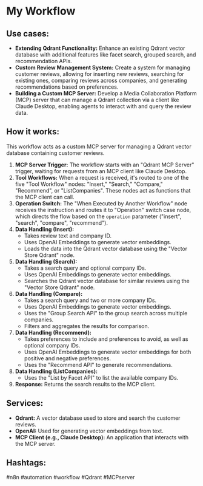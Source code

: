 # My Workflow

## Use cases:

- **Extending Qdrant Functionality:** Enhance an existing Qdrant vector database with additional features like facet search, grouped search, and recommendation APIs.
- **Custom Review Management System:** Create a system for managing customer reviews, allowing for inserting new reviews, searching for existing ones, comparing reviews across companies, and generating recommendations based on preferences.
- **Building a Custom MCP Server:** Develop a Media Collaboration Platform (MCP) server that can manage a Qdrant collection via a client like Claude Desktop, enabling agents to interact with and query the review data.

## How it works:

This workflow acts as a custom MCP server for managing a Qdrant vector database containing customer reviews.

1.  **MCP Server Trigger:** The workflow starts with an "Qdrant MCP Server" trigger, waiting for requests from an MCP client like Claude Desktop.
2.  **Tool Workflows:** When a request is received, it's routed to one of the five "Tool Workflow" nodes: "Insert," "Search," "Compare," "Recommend", or "ListCompanies". These nodes act as functions that the MCP client can call.
3.  **Operation Switch:** The "When Executed by Another Workflow" node receives the instruction and routes it to "Operation" switch case node, which directs the flow based on the `operation` parameter ("insert", "search", "compare", "recommend").
4.  **Data Handling (Insert):**
    *   Takes review text and company ID.
    *   Uses OpenAI Embeddings to generate vector embeddings.
    *   Loads the data into the Qdrant vector database using the "Vector Store Qdrant" node.
5.  **Data Handling (Search):**
    *   Takes a search query and optional company IDs.
    *   Uses OpenAI Embeddings to generate vector embeddings.
    *   Searches the Qdrant vector database for similar reviews using the "Vector Store Qdrant" node.
6.  **Data Handling (Compare):**
    *   Takes a search query and two or more company IDs.
    *   Uses OpenAI Embeddings to generate vector embeddings.
    *   Uses the "Group Search API" to the group search across multiple companies.
    *   Filters and aggregates the results for comparison.
7.  **Data Handling (Recommend):**
    *   Takes preferences to include and preferences to avoid, as well as optional company IDs.
    *   Uses OpenAI Embeddings to generate vector embeddings for both positive and negative preferences.
    *   Uses the "Recommend API" to generate recommendations.
8.  **Data Handling (ListCompanies):**
    *   Uses the "List by Facet API" to list the available company IDs.
9.  **Response:** Returns the search results to the MCP client.

## Services:

*   **Qdrant:** A vector database used to store and search the customer reviews.
*   **OpenAI:** Used for generating vector embeddings from text.
*   **MCP Client (e.g., Claude Desktop):** An application that interacts with the MCP server.

## Hashtags:

#n8n #automation #workflow #Qdrant #MCPserver
